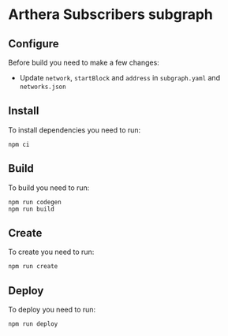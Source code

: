 # Arthera Subscribers subgraph

## Configure

Before build you need to make a few changes:

* Update `network`, `startBlock` and `address` in `subgraph.yaml` and `networks.json`

## Install

To install dependencies you need to run:
```
npm ci
```

## Build

To build you need to run:
```
npm run codegen
npm run build
```

## Create

To create you need to run:
```
npm run create
```

## Deploy

To deploy you need to run:
```
npm run deploy
```
